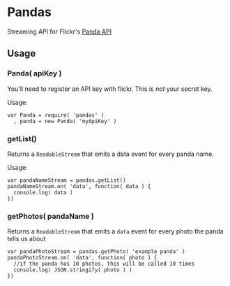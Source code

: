 Pandas
====
Streaming API for Flickr's [Panda API][pandas-api]

## Usage

### Panda( apiKey )

You'll need to register an API key with flickr. This is *not* your secret key.

Usage:

```
var Panda = require( 'pandas' )
  , panda = new Panda( 'myApiKey' )
```

### getList()

Returns a `ReadableStream` that emits a data event for every panda name.

Usage:

```
var pandaNameStream = pandas.getList()
pandaNameStream.on( 'data', function( data ) {
  console.log( data )
})

```

### getPhotos( pandaName )

Returns a `ReadableStream` that emits a `data` event for every photo the panda
 tells us about

```
var pandaPhotoStream = pandas.getPhoto( 'example panda' )
pandaPhotoStream.on( 'data', function( photo ) {
  //if the panda has 10 photos, this will be called 10 times
  console.log( JSON.stringify( photo ) )
})
```

[pandas-api]:http://code.flickr.com/blog/2009/03/03/panda-tuesday-the-history-of-the-panda-new-apis-explore-and-you/

